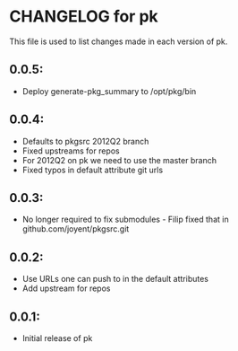 # CHANGELOG for pk

This file is used to list changes made in each version of pk.

## 0.0.5:

* Deploy generate-pkg_summary to /opt/pkg/bin

## 0.0.4:

* Defaults to pkgsrc 2012Q2 branch
* Fixed upstreams for repos
* For 2012Q2 on pk we need to use the master branch
* Fixed typos in default attribute git urls

## 0.0.3:

* No longer required to fix submodules - Filip fixed that in
  github.com/joyent/pkgsrc.git

## 0.0.2:

* Use URLs one can push to in the default attributes
* Add upstream for repos

## 0.0.1:

* Initial release of pk
